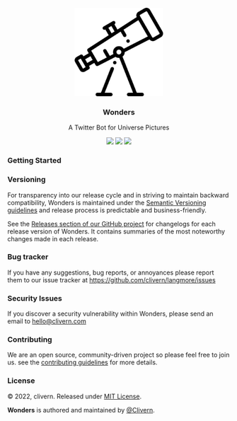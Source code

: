 <p align="center">
    <img src="/static/logo.png" width="200" />
    <h3 align="center">Wonders</h3>
    <p align="center">A Twitter Bot for Universe Pictures</p>
    <p align="center">
        <a href="https://github.com/Clivern/Wonders/actions"><img src="https://github.com/Clivern/Wonders/actions/workflows/build.yml/badge.svg"></a>
        <a href="https://github.com/Clivern/Wonders/releases"><img src="https://img.shields.io/badge/Version-v0.1.0-green.svg"></a>
        <a href="https://github.com/Clivern/Wonders/blob/main/LICENSE"><img src="https://img.shields.io/badge/LICENSE-MIT-green.svg"></a>
    </p>
</p>

### Getting Started


### Versioning

For transparency into our release cycle and in striving to maintain backward compatibility, Wonders is maintained under the [Semantic Versioning guidelines](https://semver.org/) and release process is predictable and business-friendly.

See the [Releases section of our GitHub project](https://github.com/clivern/langmore/releases) for changelogs for each release version of Wonders. It contains summaries of the most noteworthy changes made in each release.


### Bug tracker

If you have any suggestions, bug reports, or annoyances please report them to our issue tracker at https://github.com/clivern/langmore/issues


### Security Issues

If you discover a security vulnerability within Wonders, please send an email to [hello@clivern.com](mailto:hello@clivern.com)


### Contributing

We are an open source, community-driven project so please feel free to join us. see the [contributing guidelines](CONTRIBUTING.md) for more details.


### License

© 2022, clivern. Released under [MIT License](https://opensource.org/licenses/mit-license.php).

**Wonders** is authored and maintained by [@Clivern](http://github.com/clivern).
